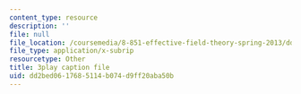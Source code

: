 ```yaml
---
content_type: resource
description: ''
file: null
file_location: /coursemedia/8-851-effective-field-theory-spring-2013/dd2bed0617685114b074d9ff20aba50b_VrXUdbg3NiM.vtt
file_type: application/x-subrip
resourcetype: Other
title: 3play caption file
uid: dd2bed06-1768-5114-b074-d9ff20aba50b
---
```

